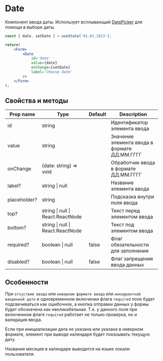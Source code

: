 # Date
Компонент ввода даты. Использует всплывающий [DatePicker](./DatePicker.md) для помощи в выборе даты.

```jsx
const [ date, setDate ] = useState('01.01.2023');

return(
    <Form>
        <Date
            id='date'
            value={date}
            onChange={setDate}
            label='Choose date'
        />
    </Form>
);
```

## Свойства и методы
|Prop name|Type|Default|Description|
|---------|----|-------|-----------|
|id|string||Идентификатор элемента ввода|
|value|string||Значение элемента ввода в формате ДД.ММ.ГГГГ|
|onChange|(date: string) => void||Обработчик ввода в формате ДД.ММ.ГГГГ|
|label?|string \| null||Название элемента ввода|
|placeholder?|string||Подсказка внутри поля ввода|
|top?|string \| null \| React.ReactNode||Текст перед элементом ввода|
|bottom?|string \| null \| React.ReactNode||Текст под элементом ввода|
|required?|boolean \| null|false|Флаг обязательности для заполнения|
|disabled?|boolean \| null|false|Флаг запрещения ввода данных|

## Особенности
При `отсуствии ввода` или `неверном формате ввода` или `некорректной введенной дате` и одновременном включении флага `required` поле будет подсвечиваться как ошибочное, а кнопка отправки данных у формы будет обозначена как некликабельная. Т.е. у данного поля при включенном флаге `required` работает не только проверка, но и валидация ввода.

Если при инициализации дата не указана или указана в неверном формате, элемент при выводе календаря будет показывать текущую дату.

Названия месяцев в календаре выводится на языке локали пользователя.
